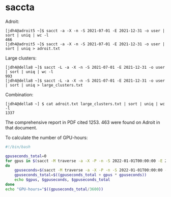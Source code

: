 # saccta

Adroit:

```
[jdh4@adroit5 ~]$ sacct -a -X -n -S 2021-07-01 -E 2021-12-31 -o user | sort | uniq | wc -l
466
[jdh4@adroit5 ~]$ sacct -a -X -n -S 2021-07-01 -E 2021-12-31 -o user | sort | uniq > adroit.txt
```

Large clusters:

```
[jdh4@della8 ~]$ sacct -L -a -X -n -S 2021-07-01 -E 2021-12-31 -o user | sort | uniq | wc -l
993
[jdh4@della8 ~]$ sacct -L -a -X -n -S 2021-07-01 -E 2021-12-31 -o user | sort | uniq > large_clusters.txt
```

Combination:

```
[jdh4@della8 ~] $ cat adroit.txt large_clusters.txt | sort | uniq | wc -l
1337
```

The comprehensive report in PDF cited 1253. 463 were found on Adroit in that document.

To calculate the number of GPU-hours:

```bash
#!/bin/bash

gpuseconds_total=0
for gpus in $(sacct -M traverse -a -X -P -n -S 2022-01-01T00:00:00 -E 2022-12-31T23:59:59 -o alloctres | grep gres/gpu= | cut -d"," -f3 | sort | uniq | sed 's/[^0-9]*//g')
do
    gpuseconds=$(sacct -M traverse -a -X -P -n -S 2022-01-01T00:00:00 -E 2022-12-31T23:59:59 -o elapsedraw,alloctres | grep gres/gpu=$gpus | cut -d"|" -f1 | awk '{sum += $1} END {print sum}')
    gpuseconds_total=$((gpuseconds_total + gpus * gpuseconds))
    echo $gpus, $gpuseconds, $gpuseconds_total
done
echo "GPU-hours="$((gpuseconds_total/3600))
```
